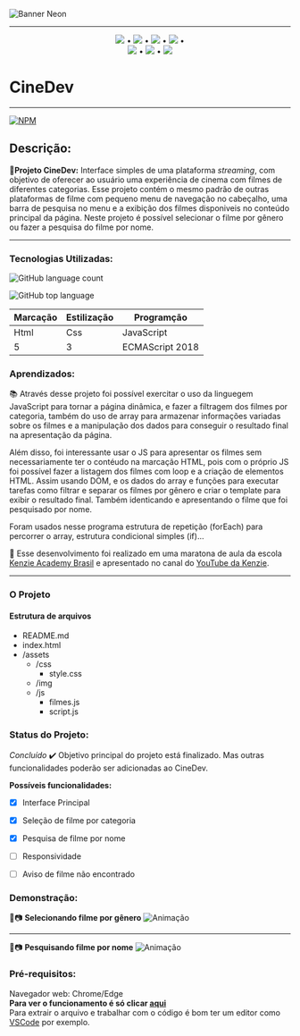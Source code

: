 ![Banner Neon](https://user-images.githubusercontent.com/98659450/159565555-d2c93364-3802-4caf-8e0a-4cbd443b8395.png)
***
<div align="center">

 [![](https://img.shields.io/badge/🔗-Sobre-red)](#Descrição) • [![](https://img.shields.io/badge/🔗-Tecnologias%20Utilizadas-red)](#Tecnologias-Utilizadas) • [![](https://img.shields.io/badge/🔗-Objetivos-red)](#Aprendizados) • [![](https://img.shields.io/badge/🔗-O%20Projeto-red)](#O-Projeto) •  
 [![](https://img.shields.io/badge/🔗-Status-red)](#Status-do-Projeto) • [![](https://img.shields.io/badge/🔗-Demonstração-red)](#Demonstração) • [![](https://img.shields.io/badge/🔗-Pré--Requisitos-red)](#Pré-requisitos)
</div>

# CineDev

***
[![NPM](https://img.shields.io/npm/l/react)](https://img.shields.io/github/license/JessicaSaantos/CineDev)

 ## Descrição:
  **🔗Projeto CineDev:** Interface simples de uma plataforma *streaming*, com objetivo de oferecer ao usuário uma experiência de cinema com filmes de diferentes categorias. Esse projeto contém o mesmo padrão de outras plataformas de filme com pequeno menu de navegação no cabeçalho, uma barra de pesquisa no menu e a exibição dos filmes disponiveis  no conteúdo principal da página. Neste projeto é possível selecionar o filme por gênero ou fazer a pesquisa do filme por nome.    

***

### Tecnologias Utilizadas:
![GitHub language count](https://img.shields.io/github/languages/count/JessicaSaantos/CineDev)

![GitHub top language](https://img.shields.io/github/languages/top/JessicaSaantos/CineDev)

Marcação | Estilização | Programção
---|---|---
Html | Css | JavaScript
5 | 3 | ECMAScript 2018

 
### Aprendizados:

 <p> 📚 Através desse projeto foi possível exercitar o uso da linguegem JavaScript para tornar a página dinâmica, e fazer a filtragem dos filmes por categoria, também do uso de array para armazenar informações variadas sobre os filmes e a manipulação dos dados para conseguir o resultado final na apresentação da página. </p> 
 
 <p> Além disso, foi interessante usar o JS para apresentar os filmes sem necessariamente ter o contéudo na marcação HTML, pois com o próprio JS foi possível fazer a listagem dos filmes com loop e a criação de elementos HTML. Assim usando DOM, e os dados do array e funções para executar tarefas como filtrar e separar os filmes por gênero e criar o template para exibir o resultado final. Também identicando e apresentando o filme que foi pesquisado por nome. </p>

<p>  Foram usados nesse programa estrutura de repetição (forEach) para percorrer o array, estrutura condicional simples (if)...
 </p>
<p>
    🔗 Esse desenvolvimento foi realizado em uma maratona de aula da escola <a href="https://kenzie.com.br/" rel="nofollow">Kenzie Academy Brasil</a> e apresentado no canal do <a href="https://www.youtube.com/c/KenzieAcademyBrasil">YouTube da Kenzie</a>.
</p>

***

### O Projeto

#### Estrutura de arquivos

* README.md
* index.html
* /assets
    - /css
        - style.css
    - /img
    - /js
        - filmes.js
        - script.js

### Status do Projeto: 
*Concluído* ✔️
Objetivo principal do projeto está finalizado. Mas outras funcionalidades poderão ser adicionadas ao CineDev.

**Possíveis funcionalidades:**
 - [x] Interface Principal
 - [x] Seleção de filme por categoria
 - [x] Pesquisa de filme por nome
 - [ ] Responsividade
 - [ ] Aviso de filme não encontrado
 

### Demonstração: 
🎥📷 **Selecionando filme por gênero**
![Animação](https://user-images.githubusercontent.com/98659450/159586650-6c39f8f2-8621-4f5d-8db9-1f8a691f79b9.gif)
***
🎥📷 **Pesquisando filme por nome**
![Animação](https://user-images.githubusercontent.com/98659450/159576963-2f83f054-ed88-4241-876a-848b95ff9370.gif)



### Pré-requisitos:

Navegador web: Chrome/Edge <br>
**Para ver o funcionamento é só clicar [aqui]()** <br>
Para extrair o arquivo e trabalhar com o código é bom ter um editor como [VSCode](https://code.visualstudio.com/) por exemplo.

